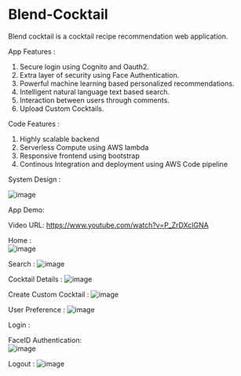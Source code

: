 # Blend-Cocktail

Blend cocktail is a cocktail recipe recommendation web application.

App Features :
1. Secure login using Cognito and Oauth2.  
2. Extra layer of security using Face Authentication.     
3. Powerful machine learning based personalized recommendations. 
4. Intelligent natural language text based search.  
5. Interaction between users through comments.  
6. Upload Custom Cocktails.  

Code Features :
1. Highly scalable backend
2. Serverless Compute using AWS lambda
3. Responsive frontend using bootstrap
4. Continous Integration and deployment using AWS Code pipeline 


System Design :

![image](https://user-images.githubusercontent.com/57378953/120522989-02d82900-c39b-11eb-84fa-9c2943e8b3e8.png)


App Demo:

Video URL: https://www.youtube.com/watch?v=P_ZrDXclGNA



Home :  
![image](https://user-images.githubusercontent.com/57378953/120527135-99a6e480-c39f-11eb-85dd-a6062fbf144d.png)

Search :
![image](https://user-images.githubusercontent.com/57378953/120527260-c0fdb180-c39f-11eb-84d2-6bf9465157cb.png)

Cocktail Details :
![image](https://user-images.githubusercontent.com/57378953/120526863-52b8ef00-c39f-11eb-87d4-d3eb5485fb08.png)

Create Custom Cocktail :
![image](https://user-images.githubusercontent.com/57378953/120527361-dd99e980-c39f-11eb-99e8-92bff356612e.png)

User Preference :
![image](https://user-images.githubusercontent.com/57378953/120527479-fb674e80-c39f-11eb-89b8-74cc7294a46d.png)

Login :

FaceID Authentication:  
![image](https://user-images.githubusercontent.com/57378953/120527089-8e53b900-c39f-11eb-8260-1fef0df05d8e.png)

Logout :
![image](https://user-images.githubusercontent.com/57378953/120527559-146fff80-c3a0-11eb-90d1-f9d659dd11cc.png)




